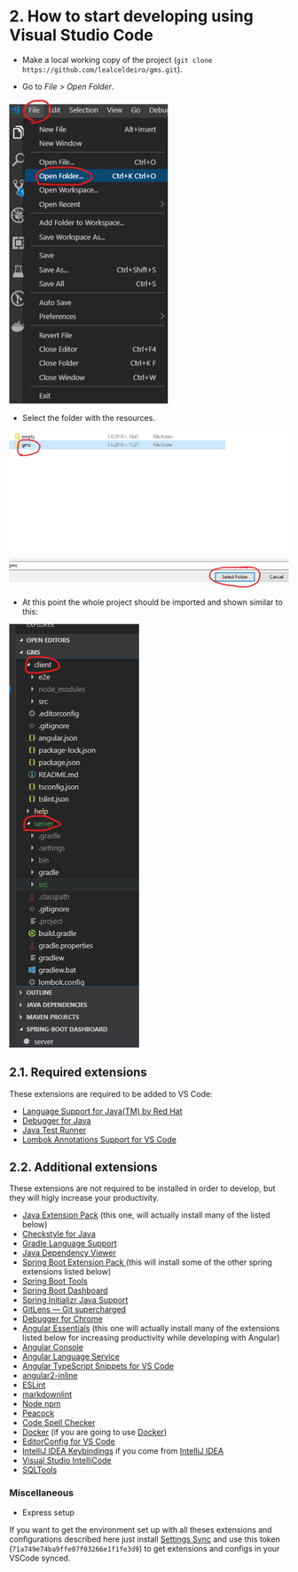 # 2. How to start developing using Visual Studio Code

* Make a local working copy of the project (`git clone https://github.com/lealceldeiro/gms.git`).

* Go to _File_ > _Open Folder_.

![Image: Open folder](./images/vs-code-1-open-folder.png)

* Select the folder with the resources.

![Image: Select the folder with the resources](./images/vs-code-2-select-folder.png)

* At this point the whole project should be imported and shown similar to this:

![Image: Project Structure](./images/vs-code-3-imported-project.png)

## 2.1. Required extensions

These extensions are required to be added to VS Code:

* [Language Support for Java(TM) by Red Hat](https://marketplace.visualstudio.com/items?itemName=redhat.java)
* [Debugger for Java](https://marketplace.visualstudio.com/items?itemName=vscjava.vscode-java-debug)
* [Java Test Runner](https://marketplace.visualstudio.com/items?itemName=vscjava.vscode-java-test)
* [Lombok Annotations Support for VS Code](https://marketplace.visualstudio.com/items?itemName=GabrielBB.vscode-lombok)

## 2.2. Additional extensions

These extensions are not required to be installed in order to develop, but they will higly increase your productivity.

* [Java Extension Pack](https://marketplace.visualstudio.com/items?itemName=vscjava.vscode-java-pack) (this one, will actually install many of the listed below)
* [Checkstyle for Java](https://marketplace.visualstudio.com/items?itemName=shengchen.vscode-checkstyle)
* [Gradle Language Support](https://marketplace.visualstudio.com/items?itemName=naco-siren.gradle-language)
* [Java Dependency Viewer](https://marketplace.visualstudio.com/items?itemName=vscjava.vscode-java-dependency)
* [Spring Boot Extension Pack
](https://marketplace.visualstudio.com/items?itemName=Pivotal.vscode-boot-dev-pack) (this will install some of the other spring extensions listed below)
* [Spring Boot Tools](https://marketplace.visualstudio.com/items?itemName=Pivotal.vscode-spring-boot)
* [Spring Boot Dashboard](https://marketplace.visualstudio.com/items?itemName=vscjava.vscode-spring-boot-dashboard)
* [Spring Initializr Java Support](https://marketplace.visualstudio.com/items?itemName=vscjava.vscode-spring-initializr)
* [GitLens — Git supercharged](https://marketplace.visualstudio.com/items?itemName=eamodio.gitlens)
* [Debugger for Chrome](https://marketplace.visualstudio.com/items?itemName=msjsdiag.debugger-for-chrome)
* [Angular Essentials](https://marketplace.visualstudio.com/items?itemName=johnpapa.angular-essentials) (this one will actually install many of the extensions listed below for increasing productivity while developing with Angular)
* [Angular Console](https://marketplace.visualstudio.com/items?itemName=nrwl.angular-console)
* [Angular Language Service](https://marketplace.visualstudio.com/items?itemName=Angular.ng-template)
* [Angular TypeScript Snippets for VS Code](https://marketplace.visualstudio.com/items?itemName=johnpapa.Angular2)
* [angular2-inline](https://marketplace.visualstudio.com/items?itemName=natewallace.angular2-inline)
* [ESLint](https://marketplace.visualstudio.com/items?itemName=dbaeumer.vscode-eslint)
* [markdownlint](https://marketplace.visualstudio.com/items?itemName=DavidAnson.vscode-markdownlint)
* [Node npm](https://marketplace.visualstudio.com/items?itemName=eg2.vscode-npm-script)
* [Peacock](https://marketplace.visualstudio.com/items?itemName=johnpapa.vscode-peacock)
* [Code Spell Checker](https://marketplace.visualstudio.com/items?itemName=streetsidesoftware.code-spell-checker)
* [Docker](https://marketplace.visualstudio.com/items?itemName=PeterJausovec.vscode-docker) (if you are going to use [Docker](https://www.docker.com/))
* [EditorConfig for VS Code](https://marketplace.visualstudio.com/items?itemName=EditorConfig.EditorConfig)
* [IntelliJ IDEA Keybindings](https://marketplace.visualstudio.com/items?itemName=k--kato.intellij-idea-keybindings) if you come from [IntelliJ IDEA](https://www.jetbrains.com/idea/)
* [Visual Studio IntelliCode](https://marketplace.visualstudio.com/items?itemName=VisualStudioExptTeam.vscodeintellicode)
* [SQLTools](https://marketplace.visualstudio.com/items?itemName=mtxr.sqltools)

### Miscellaneous

* Express setup

If you want to get the environment set up with all theses extensions and configurations described here just install [Settings Sync](https://marketplace.visualstudio.com/items?itemName=Shan.code-settings-sync) and use this token (`71a749e74ba9ffe07f03266e1f1fe3d9`) to get extensions and configs in your VSCode synced.
